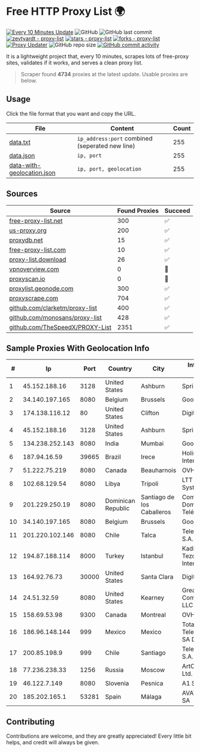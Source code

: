
# Free HTTP Proxy List 🌍

[![Every 10 Minutes Update](https://github.com/mertguvencli/http-proxy-list/actions/workflows/main.yml/badge.svg?branch=main)](https://github.com/mertguvencli/http-proxy-list/actions/workflows/main.yml)
![GitHub](https://img.shields.io/github/license/mertguvencli/http-proxy-list)
![GitHub last commit](https://img.shields.io/github/last-commit/mertguvencli/http-proxy-list)
[![zevtyardt - proxy-list](https://img.shields.io/static/v1?label=zevtyardt&message=proxy-list&color=blue&logo=github)](https://github.com/zevtyardt/proxy-list "Go to GitHub repo")
[![stars - proxy-list](https://img.shields.io/github/stars/zevtyardt/proxy-list?style=social)](https://github.com/zevtyardt/proxy-list)
[![forks - proxy-list](https://img.shields.io/github/forks/zevtyardt/proxy-list?style=social)](https://github.com/zevtyardt/proxy-list)
[![Proxy Updater](https://github.com/zevtyardt/proxy-list/workflows/Proxy%20Updater/badge.svg)](https://github.com/zevtyardt/proxy-list/actions?query=workflow:"Proxy+Updater")
![GitHub repo size](https://img.shields.io/github/repo-size/zevtyardt/proxy-list)
[![GitHub commit activity](https://img.shields.io/github/commit-activity/m/zevtyardt/proxy-list?logo=commits)](https://github.com/zevtyardt/proxy-list/commits/main)

It is a lightweight project that, every 10 minutes, scrapes lots of free-proxy sites, validates if it works, and serves a clean proxy list.

> Scraper found **4734** proxies at the latest update. Usable proxies are below.

## Usage

Click the file format that you want and copy the URL.

|File|Content|Count|
|----|-------|-----|
|[data.txt](https://raw.githubusercontent.com/mertguvencli/http-proxy-list/main/proxy-list/data.txt)|`ip_address:port` combined (seperated new line)|255|
|[data.json](https://raw.githubusercontent.com/mertguvencli/http-proxy-list/main/proxy-list/data.json)|`ip, port`|255|
|[data-with-geolocation.json](https://raw.githubusercontent.com/mertguvencli/http-proxy-list/main/proxy-list/data-with-geolocation.json)|`ip, port, geolocation`|255|

## Sources

|Source|Found Proxies|Succeed|
|------|-------------|-------|
|[free-proxy-list.net](https://free-proxy-list.net)|300|✅|
|[us-proxy.org](https://www.us-proxy.org)|200|✅|
|[proxydb.net](http://proxydb.net)|15|✅|
|[free-proxy-list.com](https://free-proxy-list.com/?page=&port=&type%5B%5D=http&type%5B%5D=https&up_time=0&search=Search)|10|✅|
|[proxy-list.download](https://www.proxy-list.download/HTTP)|26|✅|
|[vpnoverview.com](https://vpnoverview.com/privacy/anonymous-browsing/free-proxy-servers)|0|🚫|
|[proxyscan.io](https://www.proxyscan.io)|0|🚫|
|[proxylist.geonode.com](https://proxylist.geonode.com/api/proxy-list?limit=300&page=1&sort_by=lastChecked&sort_type=desc&protocols=http,https)|300|✅|
|[proxyscrape.com](https://api.proxyscrape.com/v2/?request=displayproxies&protocol=http&timeout=10000&country=all&ssl=all&anonymity=all)|704|✅|
|[github.com/clarketm/proxy-list](https://raw.githubusercontent.com/clarketm/proxy-list/master/proxy-list-raw.txt)|400|✅|
|[github.com/monosans/proxy-list](https://raw.githubusercontent.com/monosans/proxy-list/main/proxies/http.txt)|428|✅|
|[github.com/TheSpeedX/PROXY-List](https://raw.githubusercontent.com/TheSpeedX/PROXY-List/master/http.txt)|2351|✅|


## Sample Proxies With Geolocation Info

|#|Ip|Port|Country|City|Internet Service Provider|
|-|--|----|-------|----|-------------------------|
|1|45.152.188.16|3128|United States|Ashburn|Sprint|
|2|34.140.197.165|8080|Belgium|Brussels|Google LLC|
|3|174.138.116.12|80|United States|Clifton|DigitalOcean, LLC|
|4|45.152.188.16|3128|United States|Ashburn|Sprint|
|5|134.238.252.143|8080|India|Mumbai|Google LLC|
|6|187.94.16.59|39665|Brazil|Irece|Holistica Provedor Internet Ltda|
|7|51.222.75.219|8080|Canada|Beauharnois|OVH Hosting|
|8|102.68.129.54|8080|Libya|Tripoli|LTT Autonomous System|
|9|201.229.250.19|8080|Dominican Republic|Santiago de los Caballeros|Compañía Dominicana de Teléfonos S. A.|
|10|34.140.197.165|8080|Belgium|Brussels|Google LLC|
|11|201.220.102.146|8080|Chile|Talca|Telefonica del Sur S.A.|
|12|194.87.188.114|8000|Turkey|Istanbul|Kadir Huseyin Tezcan Nosspeed Internet Teknolojileri|
|13|164.92.76.73|30000|United States|Santa Clara|DigitalOcean, LLC|
|14|24.51.32.59|8080|United States|Kearney|Great Plains Communications LLC|
|15|158.69.53.98|9300|Canada|Montreal|OVH SAS|
|16|186.96.148.144|999|Mexico|Mexico|Total Play Telecomunicaciones SA De CV|
|17|200.85.198.9|999|Chile|Santiago|Telefonica del Sur S.A.|
|18|77.236.238.33|1256|Russia|Moscow|ArtCommunications Ltd.|
|19|46.122.7.149|8080|Slovenia|Pesnica|A1 Slovenija|
|20|185.202.165.1|53281|Spain|Málaga|AVATEL TELECOM, SA|



## Contributing

Contributions are welcome, and they are greatly appreciated! Every
little bit helps, and credit will always be given.

